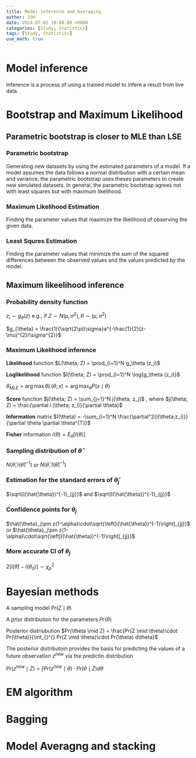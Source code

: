```yaml
---
title: Model inference and Averaging
author: JSH
date: 2024-07-02 10:08:00 +0800
categories: [Study, Statistics]
tags: [Study, Statistics]
use_math: true
---
```


# Model inference
Inference is a process of using a trained model to infere a result from live data.


# Bootstrap and Maximum Likelihood

## Parametric bootstrap is closer to MLE than LSE

### Parametric bootstrap
Generating new datasets by using the estimated parameters of a model.
If a model assumes the data follows a normal distribution with a certain mean and variance, the parametric bootstrap uses theses parameters to create new simulated datasets.
In general, the parametric bootstrap agrees not with least squares but with maximum likelihood.

### Maximum Likelihood Estimation
Finding the parameter values that maximize the likelihood of observing the given data.

### Least Squres Estimation
Finding the parameter values that minimize the sum of the squared differences between the observed values and the values predicted by the model.

## Maximum likeelihood inference

### Probability density function
$z_{i}\sim g_{\theta}(z)$ e.g., if $Z\sim N(\mu, \sigma^{2}), \theta\sim (\mu, \sigma^{2})$

$g_{\theta} = \frac{1}{\sqrt{2\pi}\sigma}a^{-\frac{1}{2}(z-\mu)^{2}/\sigma^{2}}$

### Maximum Likelihood inference

**Likelihood** function $L(\theta; Z) = \prod_{i=1}^N g_\theta (z_i)$

**Loglikelihood** function $l(\theta; Z) = \prod_{i=1}^N \log{g_\theta (z_i)}$

$\hat{\theta}_{MLE} = \arg\max{\theta}L(\theta; x) = \arg \max_{\theta}P(x \mid \theta)$

**Score** function $j(\theta; Z) = \sum_{j=1}^N j(\theta; z_j)$ , where $j(\theta; Z) = \frac{\partial l (\theta; z_i)}{\partial \theta}$

**Information** matrix $I(\theta) = -\sum_{i=1}^N \frac{\partial^2{l(\theta;z_i)}}{\partial \theta \partial \theta^{T}}$

**Fisher** information $i(\theta) = E_{\theta}[I(\theta)]$

### Sampling distribution of $\hat{\theta}$
$N(\hat{\theta}, i(\hat{\theta})^{-1})$ or $N(\hat{\theta}, I(\hat{\theta})^{-1})$

### Estimation for the standard errors of $\hat{\theta}_j$
$\sqrt{i(\hat{\theta})^{-1}_{jj}}$ and $\sqrt{I(\hat{\theta})^{-1}_{jj}}$

### Confidence points for $\theta_j$
$\hat{\theta}_j\pm z(1-\alpha)\cdot\sqrt{\left[i(\hat{\theta})^{-1}\right]_{jj}}$ or $\hat{\theta}_j\pm z(1-\alpha)\cdot\sqrt{\left[I(\hat{\theta})^{-1}\right]_{jj}}$

### More accurate CI of $\theta_j$
$2\left[l(\hat{\theta}) - l(\theta_0)\right]\sim \chi^{2}_p$


# Bayesian methods

A sampling model $Pr(Z \mid \theta)$

A prior distribution for the parameters $Pr(\theta)$

Posterior distriubution $Pr(\theta \mid Z) = \frac{Pr(Z \mid \theta)\cdot Pr(\theta)}{\int_{}^{} Pr(Z \mid \theta)\cdot Pr(\theta) d\theta}$

The posterior distributoin provides the basis for predicting the values of a future observation $z^{new}$ via the predictin distribution

$Pr(z^{new} \mid Z) = \int_{}^{} Pr(z^{new} \mid \theta)\cdot Pr(\theta \mid Z)d\theta$

# EM algorithm


# Bagging


# Model Averagng and stacking

